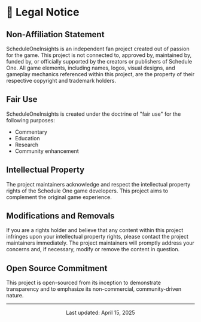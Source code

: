 # 📜 Legal Notice

## Non-Affiliation Statement

ScheduleOneInsights is an independent fan project created out of passion for the game.
This project is not connected to, approved by, maintained by, funded by, or officially supported by the creators or publishers of Schedule One.
All game elements, including names, logos, visual designs, and gameplay mechanics referenced within this project, are the property of their respective copyright and trademark holders.

## Fair Use

ScheduleOneInsights is created under the doctrine of "fair use" for the following purposes:

-   Commentary
-   Education
-   Research
-   Community enhancement

## Intellectual Property

The project maintainers acknowledge and respect the intellectual property rights of the Schedule One game developers.
This project aims to complement the original game experience.

## Modifications and Removals

If you are a rights holder and believe that any content within this project infringes upon your intellectual property rights, please contact the project maintainers immediately.
The project maintainers will promptly address your concerns and, if necessary, modify or remove the content in question.

## Open Source Commitment

This project is open-sourced from its inception to demonstrate transparency and to emphasize its non-commercial, community-driven nature.

---

<p align="center">
  Last updated: April 15, 2025
</p>
